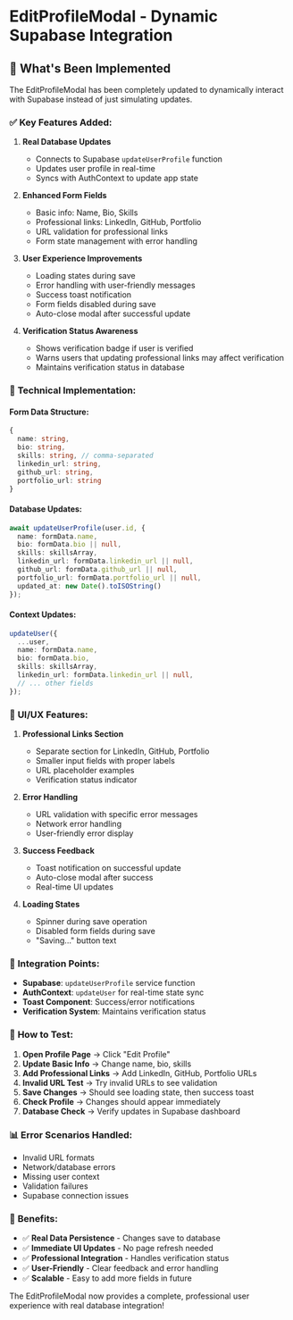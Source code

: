 # EditProfileModal - Dynamic Supabase Integration

## 🚀 **What's Been Implemented**

The EditProfileModal has been completely updated to dynamically interact with Supabase instead of just simulating updates.

### ✅ **Key Features Added:**

1. **Real Database Updates**
   - Connects to Supabase `updateUserProfile` function
   - Updates user profile in real-time
   - Syncs with AuthContext to update app state

2. **Enhanced Form Fields**
   - Basic info: Name, Bio, Skills
   - Professional links: LinkedIn, GitHub, Portfolio
   - URL validation for professional links
   - Form state management with error handling

3. **User Experience Improvements**
   - Loading states during save
   - Error handling with user-friendly messages
   - Success toast notification
   - Form fields disabled during save
   - Auto-close modal after successful update

4. **Verification Status Awareness**
   - Shows verification badge if user is verified
   - Warns users that updating professional links may affect verification
   - Maintains verification status in database

### 🔧 **Technical Implementation:**

#### **Form Data Structure:**
```typescript
{
  name: string,
  bio: string,
  skills: string, // comma-separated
  linkedin_url: string,
  github_url: string,
  portfolio_url: string
}
```

#### **Database Updates:**
```typescript
await updateUserProfile(user.id, {
  name: formData.name,
  bio: formData.bio || null,
  skills: skillsArray,
  linkedin_url: formData.linkedin_url || null,
  github_url: formData.github_url || null,
  portfolio_url: formData.portfolio_url || null,
  updated_at: new Date().toISOString()
});
```

#### **Context Updates:**
```typescript
updateUser({
  ...user,
  name: formData.name,
  bio: formData.bio,
  skills: skillsArray,
  linkedin_url: formData.linkedin_url || null,
  // ... other fields
});
```

### 🎨 **UI/UX Features:**

1. **Professional Links Section**
   - Separate section for LinkedIn, GitHub, Portfolio
   - Smaller input fields with proper labels
   - URL placeholder examples
   - Verification status indicator

2. **Error Handling**
   - URL validation with specific error messages
   - Network error handling
   - User-friendly error display

3. **Success Feedback**
   - Toast notification on successful update
   - Auto-close modal after success
   - Real-time UI updates

4. **Loading States**
   - Spinner during save operation
   - Disabled form fields during save
   - "Saving..." button text

### 🔗 **Integration Points:**

- **Supabase**: `updateUserProfile` service function
- **AuthContext**: `updateUser` for real-time state sync
- **Toast Component**: Success/error notifications
- **Verification System**: Maintains verification status

### 🧪 **How to Test:**

1. **Open Profile Page** → Click "Edit Profile"
2. **Update Basic Info** → Change name, bio, skills
3. **Add Professional Links** → Add LinkedIn, GitHub, Portfolio URLs
4. **Invalid URL Test** → Try invalid URLs to see validation
5. **Save Changes** → Should see loading state, then success toast
6. **Check Profile** → Changes should appear immediately
7. **Database Check** → Verify updates in Supabase dashboard

### 📊 **Error Scenarios Handled:**

- Invalid URL formats
- Network/database errors  
- Missing user context
- Validation failures
- Supabase connection issues

### 🎯 **Benefits:**

- ✅ **Real Data Persistence** - Changes save to database
- ✅ **Immediate UI Updates** - No page refresh needed
- ✅ **Professional Integration** - Handles verification status
- ✅ **User-Friendly** - Clear feedback and error handling
- ✅ **Scalable** - Easy to add more fields in future

The EditProfileModal now provides a complete, professional user experience with real database integration!
